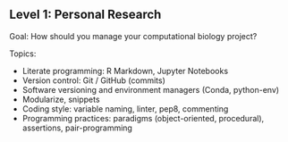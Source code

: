 ## Level 1: Personal Research

Goal: How should you manage your computational biology project?

Topics:
- Literate programming: R Markdown, Jupyter Notebooks
- Version control: Git / GitHub (commits)
- Software versioning and environment managers (Conda, python-env)
- Modularize, snippets
- Coding style: variable naming, linter, pep8, commenting
- Programming practices: paradigms (object-oriented, procedural), assertions, pair-programming
